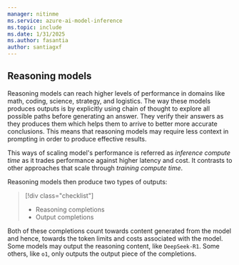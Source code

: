 ```yaml
---
manager: nitinme
ms.service: azure-ai-model-inference
ms.topic: include
ms.date: 1/31/2025
ms.author: fasantia
author: santiagxf
---
```


## Reasoning models

Reasoning models can reach higher levels of performance in domains like math, coding, science, strategy, and logistics. The way these models produces outputs is by explicitly using chain of thought to explore all possible paths before generating an answer. They verify their answers as they produces them which helps them to arrive to better more accurate conclusions. This means that reasoning models may require less context in prompting in order to produce effective results. 

This ways of scaling model's performance is referred as *inference compute time* as it trades performance against higher latency and cost. It contrasts to other approaches that scale through *training compute time*.

Reasoning models then produce two types of outputs:

> [!div class="checklist"]
> * Reasoning completions
> * Output completions

Both of these completions count towards content generated from the model and hence, towards the token limits and costs associated with the model. Some models may output the reasoning content, like `DeepSeek-R1`. Some others, like `o1`, only outputs the output piece of the completions.